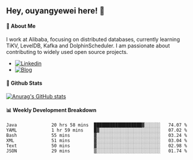 ## Hey, ouyangyewei here! :wave:

#### :rocket: About Me
I work at Alibaba, focusing on distributed databases, currently learning TiKV, LevelDB, Kafka and DolphinScheduler. I am passionate about contributing to widely used open source projects.

- [![Linkedin](https://img.shields.io/badge/LinkedIn-ouyangyewei-blue)](https://www.linkedin.com/in/ouyangyewei/)
- [![Blog](https://img.shields.io/badge/Blog-yeweiouyang-orange)](https://blog.csdn.net/yeweiouyang)

#### :star2: Github Stats
[![Anurag's GitHub stats](https://github-readme-stats.vercel.app/api?username=ouyangyewei&show_icons=true&cache_seconds=3600&theme=tokyonight)](https://github.com/anuraghazra/github-readme-stats)

#### :bar_chart: Weekly Development Breakdown
<!--START_SECTION:waka-->

```text
Java             20 hrs 58 mins  ██████████████████▓░░░░░░   74.07 %
YAML             1 hr 59 mins    █▓░░░░░░░░░░░░░░░░░░░░░░░   07.02 %
Bash             55 mins         ▓░░░░░░░░░░░░░░░░░░░░░░░░   03.24 %
XML              51 mins         ▓░░░░░░░░░░░░░░░░░░░░░░░░   03.04 %
Text             50 mins         ▓░░░░░░░░░░░░░░░░░░░░░░░░   02.98 %
JSON             29 mins         ▒░░░░░░░░░░░░░░░░░░░░░░░░   01.74 %
```

<!--END_SECTION:waka-->
